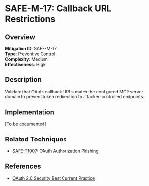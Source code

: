 # SAFE-M-17: Callback URL Restrictions

## Overview
**Mitigation ID**: SAFE-M-17  
**Type**: Preventive Control  
**Complexity**: Medium  
**Effectiveness**: High  

## Description
Validate that OAuth callback URLs match the configured MCP server domain to prevent token redirection to attacker-controlled endpoints.

## Implementation
[To be documented]

## Related Techniques
- [SAFE-T1007](../../techniques/SAFE-T1007/README.md): OAuth Authorization Phishing

## References
- [OAuth 2.0 Security Best Current Practice](https://datatracker.ietf.org/doc/html/draft-ietf-oauth-security-topics)